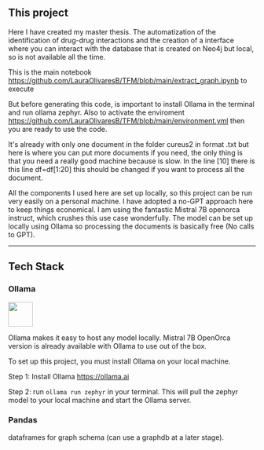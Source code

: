 ## This project
Here I have created my master thesis. The automatization of the identification of drug-drug interactions and the creation of a interface where you can interact with the database that is created on Neo4j but local, so is not available all the time.

This is the main notebook https://github.com/LauraOlivaresB/TFM/blob/main/extract_graph.ipynb to execute

But before generating this code, is important to install Ollama in the terminal and run ollama zephyr. Also to activate the enviroment https://github.com/LauraOlivaresB/TFM/blob/main/environment.yml then you are ready to use the code.

It's already with only one document in the folder cureus2 in format .txt but here is where you can put more documents if you need, the only thing is that you need a really good machine because is slow. In the line [10] there is this line df=df[1:20] this should be changed if you want to process all the document.

All the components I used here are set up locally, so this project can be run very easily on a personal machine. I have adopted a no-GPT approach here to keep things economical. I am using the fantastic Mistral 7B openorca instruct, which crushes this use case wonderfully. The model can be set up locally using Ollama so processing the documents is basically free (No calls to GPT).

---
## Tech Stack

### Ollama
<a href="https://ollama.ai"><img src='https://github.com/jmorganca/ollama/assets/3325447/0d0b44e2-8f4a-4e99-9b52-a5c1c741c8f7 ' height='50'/></a>

Ollama makes it easy to host any model locally. Mistral 7B OpenOrca version is already available with Ollama to use out of the box. 

To set up this project, you must install Ollama on your local machine. 

Step 1: Install Ollama https://ollama.ai

Step 2: run `ollama run zephyr` in your terminal. This will pull the zephyr model to your local machine and start the Ollama server.

### Pandas 
dataframes for graph schema (can use a graphdb at a later stage).




